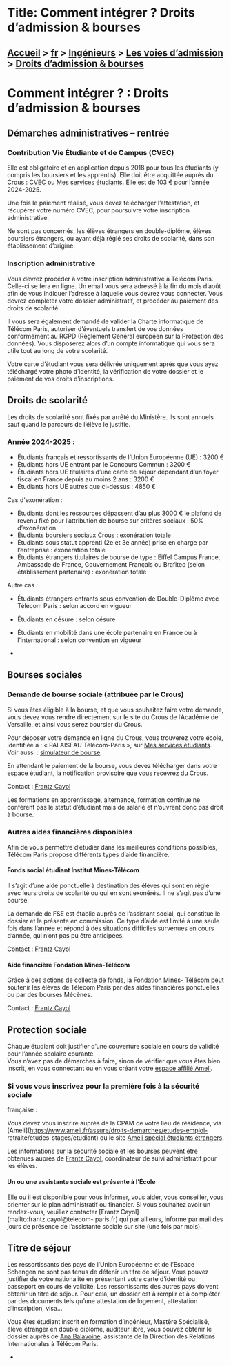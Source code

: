 # Title: Comment intégrer ? Droits d’admission & bourses

## [Accueil](https://www.telecom-paris.fr "https://www.telecom-paris.fr") > [fr](https://www.telecom-paris.fr/fr "fr") > [Ingénieurs](https://www.telecom-paris.fr/fr/ingenieur "Ingénieurs") > [Les voies d’admission](https://www.telecom-paris.fr/fr/ingenieur/comment-integrer "Les voies d’admission") > [Droits d’admission & bourses](https://www.telecom-paris.fr/fr/ingenieur/comment-integrer/droits-admission-bourses)

[](https://www.telecom-paris.fr/fr/accueil)

# Comment intégrer ? : Droits d’admission & bourses

## Démarches administratives – rentrée

### Contribution Vie Étudiante et de Campus (CVEC)

Elle est obligatoire et en application depuis 2018 pour tous les étudiants (y
compris les boursiers et les apprentis). Elle doit être acquittée auprès du
Crous : [CVEC](http://cvec.etudiant.gouv.fr) ou [Mes services
étudiants](https://www.messervices.etudiant.gouv.fr/envole/). Elle est de 103
€ pour l’année 2024-2025.

Une fois le paiement réalisé, vous devez télécharger l’attestation, et
récupérer votre numéro CVEC, pour poursuivre votre inscription administrative.

Ne sont pas concernés, les élèves étrangers en double-diplôme, élèves
boursiers étrangers, ou ayant déjà réglé ses droits de scolarité, dans son
établissement d’origine.

### Inscription administrative

Vous devrez procéder à votre inscription administrative à Télécom Paris.
Celle-ci se fera en ligne. Un email vous sera adressé à la fin du mois d’août
afin de vous indiquer l’adresse à laquelle vous devrez vous connecter. Vous
devrez compléter votre dossier administratif, et procéder au paiement des
droits de scolarité.

Il vous sera également demandé de valider la Charte informatique de Télécom
Paris, autoriser d’éventuels transfert de vos données conformément au RGPD
(Règlement Général européen sur la Protection des données). Vous disposerez
alors d’un compte informatique qui vous sera utile tout au long de votre
scolarité.

Votre carte d’étudiant vous sera délivrée uniquement après que vous ayez
téléchargé votre photo d’identité, la vérification de votre dossier et le
paiement de vos droits d’inscriptions.

## Droits de scolarité

Les droits de scolarité sont fixés par arrêté du Ministère. Ils sont annuels
sauf quand le parcours de l’élève le justifie.

### Année 2024-2025 :

  * Étudiants français et ressortissants de l’Union Européenne (UE) : 3200 €
  * Étudiants hors UE entrant par le Concours Commun : 3200 €
  * Étudiants hors UE titulaires d’une carte de séjour dépendant d’un foyer fiscal en France depuis au moins 2 ans : 3200 €
  * Étudiants hors UE autres que ci-dessus : 4850 €

Cas d'exonération :

  * Étudiants dont les ressources dépassent d’au plus 3000 € le plafond de revenu fixé pour l’attribution de bourse sur critères sociaux : 50% d’exonération
  * Étudiants boursiers sociaux Crous : exonération totale
  * Étudiants sous statut apprenti (2e et 3e année) prise en charge par l’entreprise : exonération totale
  * Étudiants étrangers titulaires de bourse de type : Eiffel Campus France, Ambassade de France, Gouvernement Français ou Brafitec (selon établissement partenaire) : exonération totale

Autre cas :

  * Étudiants étrangers entrants sous convention de Double-Diplôme avec Télécom Paris : selon accord en vigueur
  * Étudiants en césure : selon césure
  * Étudiants en mobilité dans une école partenaire en France ou à l’international : selon convention en vigueur

  * 

## Bourses sociales

### Demande de bourse sociale (attribuée par le Crous)

Si vous êtes éligible à la bourse, et que vous souhaitez faire votre demande,
vous devez vous rendre directement sur le site du Crous de l’Académie de
Versaille, et ainsi vous serez boursier du Crous.

Pour déposer votre demande en ligne du Crous, vous trouverez votre école,
identifiée à : « PALAISEAU Télécom-Paris », sur [Mes services
étudiants](https://www.messervices.etudiant.gouv.fr/envole/). Voir aussi :
[simulateur de bourse](https://simulateur.lescrous.fr/).

En attendant le paiement de la bourse, vous devez télécharger dans votre
espace étudiant, la notification provisoire que vous recevrez du Crous.

Contact : [Frantz Cayol](mailto:frantz.cayol@telecom-paris.fr)

Les formations en apprentissage, alternance, formation continue ne confèrent
pas le statut d’étudiant mais de salarié et n’ouvrent donc pas droit à bourse.

### Autres aides financières disponibles

Afin de vous permettre d’étudier dans les meilleures conditions possibles,
Télécom Paris propose différents types d’aide financière.

#### Fonds social étudiant Institut Mines-Télécom

Il s’agit d’une aide ponctuelle à destination des élèves qui sont en règle
avec leurs droits de scolarité ou qui en sont exonérés. Il ne s’agit pas d’une
bourse.

La demande de FSE est établie auprès de l’assistant social, qui constitue le
dossier et le présente en commission. Ce type d’aide est limité à une seule
fois dans l’année et répond à des situations difficiles survenues en cours
d’année, qui n’ont pas pu être anticipées.

Contact : [Frantz Cayol](mailto:frantz.cayol@telecom-paris.fr)

#### Aide financière Fondation Mines-Télécom

Grâce à des actions de collecte de fonds, la [Fondation Mines-
Télécom](https://www.fondation-mines-telecom.org/la-fondation/notre-mission/)
peut soutenir les élèves de Télécom Paris par des aides financières
ponctuelles ou par des bourses Mécènes.

Contact : [Frantz Cayol](mailto:frantz.cayol@telecom-paris.fr)

## Protection sociale

Chaque étudiant doit justifier d’une couverture sociale en cours de validité
pour l’année scolaire courante.  
Vous n’avez pas de démarches à faire, sinon de vérifier que vous êtes bien
inscrit, en vous connectant ou en vous créant votre [espace affilié
Ameli](https://assure.ameli.fr/PortailAS/appmanager/PortailAS/assure?_somtc=true).

### Si vous vous inscrivez pour la première fois à la sécurité sociale
française :

Vous devez vous inscrire auprès de la CPAM de votre lieu de résidence, via
[Ameli](https://www.ameli.fr/assure/droits-demarches/etudes-emploi-
retraite/etudes-stages/etudiant) ou le site [Ameli spécial étudiants
étrangers](https://etudiant-etranger.ameli.fr/#/).

Les informations sur la sécurité sociale et les bourses peuvent être obtenues
auprès de [Frantz Cayol](mailto:frantz.cayol@telecom-paris.fr), coordinateur
de suivi administratif pour les élèves.

#### Un ou une assistante sociale est présente à l’École

Elle ou il est disponible pour vous informer, vous aider, vous conseiller,
vous orienter sur le plan administratif ou financier. Si vous souhaitez avoir
un rendez-vous, veuillez contacter [Frantz Cayol](mailto:frantz.cayol@telecom-
paris.fr) qui par ailleurs, informe par mail des jours de présence de
l’assistante sociale sur site (une fois par mois).

## Titre de séjour

Les ressortissants des pays de l’Union Européenne et de l’Espace Schengen ne
sont pas tenus de détenir un titre de séjour. Vous pouvez justifier de votre
nationalité en présentant votre carte d’identité ou passeport en cours de
validité. Les ressortissants des autres pays doivent obtenir un titre de
séjour. Pour cela, un dossier est à remplir et à compléter par des documents
tels qu’une attestation de logement, attestation d’inscription, visa…

Vous êtes étudiant inscrit en formation d’ingénieur, Mastère Spécialisé, élève
étranger en double diplôme, auditeur libre, vous pouvez obtenir le dossier
auprès de [Ana Balavoine](mailto:incoming@telecom-paris.fr), assistante de la
Direction des Relations Internationales à Télécom Paris.

  * 


